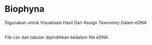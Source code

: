# Biophyna

<p> Digunakan untuk Visualisasi Hasil Dari Assign Taxonomy Dalam eDNA </p>
<br>
File csv dan tabular dipindihkan kedalam file eDNA
